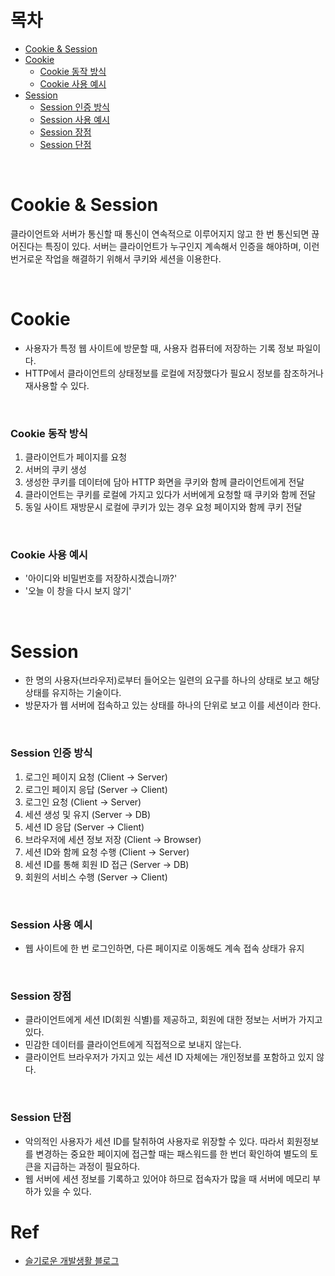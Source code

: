 # 목차

- [Cookie & Session](#cookie--session)
- [Cookie](#cookie)
  - [Cookie 동작 방식](#cookie-동작-방식)
  - [Cookie 사용 예시](#cookie-사용-예시)
- [Session](#session)
  - [Session 인증 방식](#session-인증-방식)
  - [Session 사용 예시](#cookie-사용-예시)
  - [Session 장점](#session-장점)
  - [Session 단점](#session-단점)

<br>

# Cookie & Session

클라이언트와 서버가 통신할 때 통신이 연속적으로 이루어지지 않고 한 번 통신되면 끊어진다는 특징이 있다. 서버는 클라이언트가 누구인지 계속해서 인증을 해야하며, 이런 번거로운 작업을 해결하기 위해서 쿠키와 세션을 이용한다.

<br>

# Cookie

- 사용자가 특정 웹 사이트에 방문할 때, 사용자 컴퓨터에 저장하는 기록 정보 파일이다.
- HTTP에서 클라이언트의 상태정보를 로컬에 저장했다가 필요시 정보를 참조하거나 재사용할 수 있다.

<br>

### Cookie 동작 방식

1. 클라이언트가 페이지를 요청
2. 서버의 쿠키 생성
3. 생성한 쿠키를 데이터에 담아 HTTP 화면을 쿠키와 함께 클라이언트에게 전달
4. 클라이언트는 쿠키를 로컬에 가지고 있다가 서버에게 요청할 때 쿠키와 함께 전달
5. 동일 사이트 재방문시 로컬에 쿠키가 있는 경우 요청 페이지와 함께 쿠키 전달

<br>

### Cookie 사용 예시

- '아이디와 비밀번호를 저장하시겠습니까?'
- '오늘 이 창을 다시 보지 않기'

<br>

# Session

- 한 명의 사용자(브라우저)로부터 들어오는 일련의 요구를 하나의 상태로 보고 해당 상태를 유지하는 기술이다.
- 방문자가 웹 서버에 접속하고 있는 상태를 하나의 단위로 보고 이를 세션이라 한다.

<br>

### Session 인증 방식

1. 로그인 페이지 요청 (Client → Server)
2. 로그인 페이지 응답 (Server → Client)
3. 로그인 요청 (Client → Server)
4. 세션 생성 및 유지 (Server → DB)
5. 세션 ID 응답 (Server → Client)
6. 브라우저에 세션 정보 저장 (Client → Browser)
7. 세션 ID와 함께 요청 수행 (Client → Server)
8. 세션 ID를 통해 회원 ID 접근 (Server → DB)
9. 회원의 서비스 수행 (Server → Client)

<br>

### Session 사용 예시

- 웹 사이트에 한 번 로그인하면, 다른 페이지로 이동해도 계속 접속 상태가 유지

<br>

### Session 장점

- 클라이언트에게 세션 ID(회원 식별)를 제공하고, 회원에 대한 정보는 서버가 가지고있다.
- 민감한 데이터를 클라이언트에게 직접적으로 보내지 않는다.
- 클라이언트 브라우저가 가지고 있는 세션 ID 자체에는 개인정보를 포함하고 있지 않다.

<br>

### Session 단점

- 악의적인 사용자가 세션 ID를 탈취하여 사용자로 위장할 수 있다. 따라서 회원정보를 변경하는 중요한 페이지에 접근할 때는 패스워드를 한 번더 확인하여 별도의 토큰을 지급하는 과정이 필요하다.
- 웹 서버에 세션 정보를 기록하고 있어야 하므로 접속자가 많을 때 서버에 메모리 부하가 있을 수 있다.

# Ref

- [슬기로운 개발생활 블로그](https://dev-coco.tistory.com/61)
